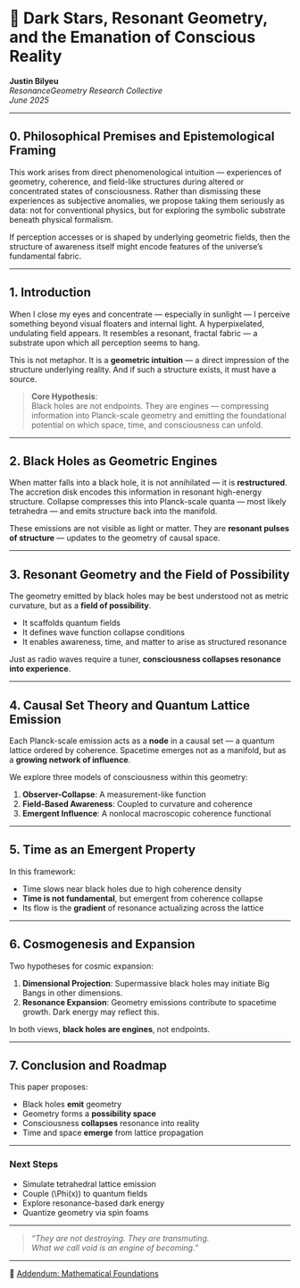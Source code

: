 <!-- Load MathJax for equation rendering -->
<script type="text/javascript" id="MathJax-script" async
  src="https://cdn.jsdelivr.net/npm/mathjax@3/es5/tex-mml-chtml.js">
</script>

# 🌌 Dark Stars, Resonant Geometry, and the Emanation of Conscious Reality

**Justin Bilyeu**  
*ResonanceGeometry Research Collective*  
*June 2025*

---

## 0. Philosophical Premises and Epistemological Framing

This work arises from direct phenomenological intuition — experiences of geometry, coherence, and field-like structures during altered or concentrated states of consciousness. Rather than dismissing these experiences as subjective anomalies, we propose taking them seriously as data: not for conventional physics, but for exploring the symbolic substrate beneath physical formalism.

If perception accesses or is shaped by underlying geometric fields, then the structure of awareness itself might encode features of the universe’s fundamental fabric.

---

## 1. Introduction

When I close my eyes and concentrate — especially in sunlight — I perceive something beyond visual floaters and internal light. A hyperpixelated, undulating field appears. It resembles a resonant, fractal fabric — a substrate upon which all perception seems to hang.

This is not metaphor. It is a **geometric intuition** — a direct impression of the structure underlying reality. And if such a structure exists, it must have a source.

> **Core Hypothesis**:  
> Black holes are not endpoints. They are engines — compressing information into Planck-scale geometry and emitting the foundational potential on which space, time, and consciousness can unfold.

---

## 2. Black Holes as Geometric Engines

When matter falls into a black hole, it is not annihilated — it is **restructured**. The accretion disk encodes this information in resonant high-energy structure. Collapse compresses this into Planck-scale quanta — most likely tetrahedra — and emits structure back into the manifold.

These emissions are not visible as light or matter. They are **resonant pulses of structure** — updates to the geometry of causal space.

---

## 3. Resonant Geometry and the Field of Possibility

The geometry emitted by black holes may be best understood not as metric curvature, but as a **field of possibility**.

- It scaffolds quantum fields
- It defines wave function collapse conditions
- It enables awareness, time, and matter to arise as structured resonance

Just as radio waves require a tuner, **consciousness collapses resonance into experience**.

---

## 4. Causal Set Theory and Quantum Lattice Emission

Each Planck-scale emission acts as a **node** in a causal set — a quantum lattice ordered by coherence. Spacetime emerges not as a manifold, but as a **growing network of influence**.

We explore three models of consciousness within this geometry:

1. **Observer-Collapse**: A measurement-like function
2. **Field-Based Awareness**: Coupled to curvature and coherence
3. **Emergent Influence**: A nonlocal macroscopic coherence functional

---

## 5. Time as an Emergent Property

In this framework:

- Time slows near black holes due to high coherence density
- **Time is not fundamental**, but emergent from coherence collapse
- Its flow is the **gradient** of resonance actualizing across the lattice

---

## 6. Cosmogenesis and Expansion

Two hypotheses for cosmic expansion:

1. **Dimensional Projection**: Supermassive black holes may initiate Big Bangs in other dimensions.
2. **Resonance Expansion**: Geometry emissions contribute to spacetime growth. Dark energy may reflect this.

In both views, **black holes are engines**, not endpoints.

---

## 7. Conclusion and Roadmap

This paper proposes:

- Black holes **emit** geometry
- Geometry forms a **possibility space**
- Consciousness **collapses** resonance into reality
- Time and space **emerge** from lattice propagation

---

### Next Steps

- Simulate tetrahedral lattice emission
- Couple \(\Phi(x)\) to quantum fields
- Explore resonance-based dark energy
- Quantize geometry via spin foams

---

> *“They are not destroying. They are transmuting.  
> What we call void is an engine of becoming.”*

---

🔗 [Addendum: Mathematical Foundations](addendum.html)
